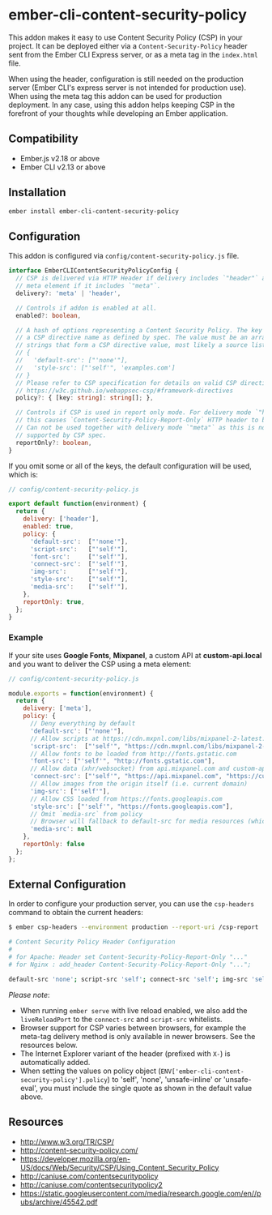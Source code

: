 # ember-cli-content-security-policy

This addon makes it easy to use Content Security Policy (CSP) in your project. It can be deployed either
via a `Content-Security-Policy` header sent from the Ember CLI Express server, or as a meta tag in the
`index.html` file.

When using the header, configuration is still needed on the production server (Ember CLI's express server 
is not intended for production use). When using the meta tag this addon can be used for production deployment.
In any case, using this addon helps keeping CSP in the forefront of your thoughts while developing an Ember application.


Compatibility
------------------------------------------------------------------------------

* Ember.js v2.18 or above
* Ember CLI v2.13 or above


Installation
------------------------------------------------------------------------------

```bash
ember install ember-cli-content-security-policy
```

Configuration
------------------------------------------------------------------------------

This addon is configured via `config/content-security-policy.js` file.

```ts
interface EmberCLIContentSecurityPolicyConfig {
  // CSP is delivered via HTTP Header if delivery includes `"header"` and via
  // meta element if it includes `"meta"`.
  delivery?: 'meta' | 'header',

  // Controls if addon is enabled at all.
  enabled?: boolean,

  // A hash of options representing a Content Security Policy. The key must be
  // a CSP directive name as defined by spec. The value must be an array of
  // strings that form a CSP directive value, most likely a source list, e.g.
  // {
  //   'default-src': ["'none'"],
  //   'style-src': ["'self'", 'examples.com']
  // }
  // Please refer to CSP specification for details on valid CSP directives:
  // https://w3c.github.io/webappsec-csp/#framework-directives
  policy?: { [key: string]: string[]; },

  // Controls if CSP is used in report only mode. For delivery mode `"header"`
  // this causes `Content-Security-Policy-Report-Only` HTTP header to be used.
  // Can not be used together with delivery mode `"meta"` as this is not
  // supported by CSP spec.
  reportOnly?: boolean,
}
```

If you omit some or all of the keys, the default configuration will be used, which is:

```js
// config/content-security-policy.js

export default function(environment) {
  return {
    delivery: ['header'],
    enabled: true,
    policy: {
      'default-src':  ["'none'"],
      'script-src':   ["'self'"],
      'font-src':     ["'self'"],
      'connect-src':  ["'self'"],
      'img-src':      ["'self'"],
      'style-src':    ["'self'"],
      'media-src':    ["'self'"],
    },
    reportOnly: true,
  };
}
```

### Example

If your site uses **Google Fonts**, **Mixpanel**, a custom API at **custom-api.local** and you want to deliver the CSP using a meta element:

```js
// config/content-security-policy.js

module.exports = function(environment) {
  return {
    delivery: ['meta'],
    policy: {
      // Deny everything by default
      'default-src': ["'none'"],
      // Allow scripts at https://cdn.mxpnl.com/libs/mixpanel-2-latest.min.js
      'script-src':  ["'self'", "https://cdn.mxpnl.com/libs/mixpanel-2-latest.min.js"],
      // Allow fonts to be loaded from http://fonts.gstatic.com
      'font-src': ["'self'", "http://fonts.gstatic.com"],
      // Allow data (xhr/websocket) from api.mixpanel.com and custom-api.local
      'connect-src': ["'self'", "https://api.mixpanel.com", "https://custom-api.local"],
      // Allow images from the origin itself (i.e. current domain)
      'img-src': ["'self'"],
      // Allow CSS loaded from https://fonts.googleapis.com
      'style-src': ["'self'", "https://fonts.googleapis.com"],
      // Omit `media-src` from policy
      // Browser will fallback to default-src for media resources (which is 'none', see above)
      'media-src': null
    },
    reportOnly: false
  };
};
```

## External Configuration

In order to configure your production server, you can use the `csp-headers` command to obtain
the current headers:

```bash
$ ember csp-headers --environment production --report-uri /csp-report

# Content Security Policy Header Configuration
#
# for Apache: Header set Content-Security-Policy-Report-Only "..."
# for Nginx : add_header Content-Security-Policy-Report-Only "...";

default-src 'none'; script-src 'self'; connect-src 'self'; img-src 'self'; style-src 'self'; report-uri /csp-report;
```

*Please note*:
+ When running `ember serve` with live reload enabled, we also add the `liveReloadPort` to
  the `connect-src` and `script-src` whitelists.
+ Browser support for CSP varies between browsers, for example the meta-tag delivery method is only available
  in newer browsers. See the resources below.
+ The Internet Explorer variant of the header (prefixed with `X-`) is automatically added.
+ When setting the values on policy object (`ENV['ember-cli-content-security-policy'].policy`) to 'self', 'none', 'unsafe-inline' or 'unsafe-eval',
  you must include the single quote as shown in the default value above.

## Resources

* http://www.w3.org/TR/CSP/
* http://content-security-policy.com/
* https://developer.mozilla.org/en-US/docs/Web/Security/CSP/Using_Content_Security_Policy
* http://caniuse.com/contentsecuritypolicy
* http://caniuse.com/contentsecuritypolicy2
* https://static.googleusercontent.com/media/research.google.com/en//pubs/archive/45542.pdf
